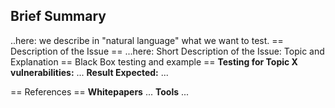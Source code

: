 ## Brief Summary


..here: we describe in "natural language" what we want to test.
\== Description of the Issue ==
...here: Short Description of the Issue: Topic and Explanation
\== Black Box testing and example == **Testing for Topic X
vulnerabilities:**
...
**Result Expected:**
...

\== References == **Whitepapers**
...
**Tools**
...